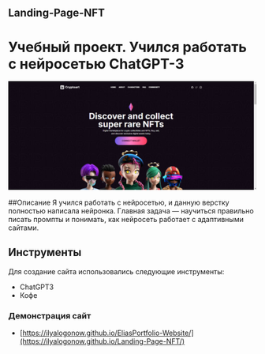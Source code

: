 ## Landing-Page-NFT
# Учебный проект. Учился работать с нейросетью ChatGPT-3
![EliasPortfolio-Website](https://github.com/IlyaLogonow/Landing-Page-NFT/blob/main/Landing-Page-NFT.jpg)

##Описание 
Я учился работать с нейросетью, и данную верстку полностью написала нейронка. 
Главная задача — научиться правильно писать промпты и понимать, как нейросеть работает с адаптивными сайтами.

## Инструменты 
Для создание сайта использовались следующие инструменты:
- ChatGPT3
- Кофе 

### Демонстрация сайт 
- [https://ilyalogonow.github.io/EliasPortfolio-Website/](https://ilyalogonow.github.io/Landing-Page-NFT/)

